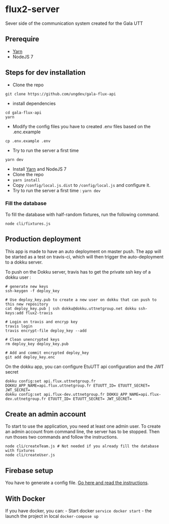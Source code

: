 # flux2-server

Sever side of the communication system created for the Gala UTT

## Prerequire

* [Yarn](https://yarnpkg.com/lang/en/docs/install/)
* NodeJS 7

## Steps for dev installation

* Clone the repo
```
git clone https://github.com/ungdev/gala-flux-api
```
* install dependencies
```
cd gala-flux-api
yarn
```
* Modify the config files
you have to created .env files based on the .enc.example
```
cp .env.example .env
```
* Try to run the server a first time
```
yarn dev
```

* Install [Yarn](https://yarnpkg.com/lang/en/docs/install/) and NodeJS 7
* Clone the repo
* `yarn install`
* Copy `/config/local.js.dist` to `/config/local.js` and configure it.
* Try to run the server a first time : `yarn dev`

### Fill the database
To fill the database with half-random fixtures, run the following command.

```
node cli/fixtures.js
```

## Production deployment
This app is made to have an auto deployment on master push. The app will be started as a test on travis-ci, which will then trigger the auto-deployment to a dokku server.

To push on the Dokku server, travis has to get the private ssh key of a dokku user :

```
# generate new keys
ssh-keygen -f deploy_key

# Use deploy_key.pub to create a new user on dokku that can push to this new repository
cat deploy_key.pub | ssh dokku@dokku.uttnetgroup.net dokku ssh-keys:add flux2-travis

# Login on travis and encryp key
travis login
travis encrypt-file deploy_key --add

# Clean unencrypted keys
rm deploy_key deploy_key.pub

# Add and commit encrypted deploy_key
git add deploy_key.enc
```

On the dokku app, you can configure EtuUTT api configuration and the JWT secret

```
dokku config:set api.flux.uttnetgroup.fr DOKKU_APP_NAME=api.flux.uttnetgroup.fr ETUUTT_ID= ETUUTT_SECRET= JWT_SECRET=
dokku config:set api.flux-dev.uttnetgroup.fr DOKKU_APP_NAME=api.flux-dev.uttnetgroup.fr ETUUTT_ID= ETUUTT_SECRET= JWT_SECRET=
```

## Create an admin account
To start to use the application, you need at least one admin user.
To create an admin account from command line, the server has to be stopped. Then run thoses two commands and follow the instructions.

```
node cli/createTeam.js # Not needed if you already fill the database with fixtures
node cli/createUser.js
```

## Firebase setup

You have to generate a config file. [Go here and read the instructions](https://firebase.google.com/docs/admin/setup).

## With Docker

If you have docker, you can:
    - Start docker
    ```
    service docker start
    ```
    - the launch the project in local
    ```docker-compose up```
